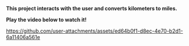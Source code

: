 **This project interacts with the user and converts kilometers to miles.**

**Play the video below to watch it!**


https://github.com/user-attachments/assets/ed64b0f1-d8ec-4e70-b2d1-6a11406a561e

